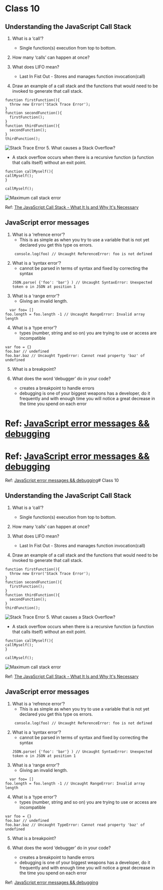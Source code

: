 # Class 10

## Understanding the JavaScript Call Stack

1. What is a ‘call’?  
   - Single function(s) execution from top to bottom.
2. How many ‘calls’ can happen at once?
3. What does LIFO mean?
   - Last In Fist Out - Stores and manages function invocation(call)  


4. Draw an example of a call stack and the functions that would need to be invoked to generate that call stack.  

```
function firstFunction(){
  throw new Error('Stack Trace Error');
}
function secondFunction(){
  firstFunction();
}  
function thirdFunction(){
  secondFunction();
}  
thirdFunction();
```  
![Stack Trace Error](https://cdn-media-1.freecodecamp.org/images/zOINLHPC8E56ac8yyINYOFWeImsjM2Wk2rdU)
5. What causes a Stack Overflow?  
   - A stack overflow occurs when there is a recursive function (a function that calls itself) without an exit point. 
   ```
   function callMyself(){
  callMyself();
}

callMyself();
   ```  
![Maximum call stack error](https://cdn-media-1.freecodecamp.org/images/lvjT-ud6XfVQ5KYVWxZZWkKeVTgtJqFD0pWv)

Ref: [The JavaScript Call Stack - What It Is and Why It's Necessary](https://www.freecodecamp.org/news/understanding-the-javascript-call-stack-861e41ae61d4/)

## JavaScript error messages

1. What is a ‘refrence error’?  
   - This is as simple as when you try to use a variable that is not yet declared you get this type os errors. 
   ```
    console.log(foo) // Uncaught ReferenceError: foo is not defined
    ````
2. What is a ‘syntax error’?  
   - cannot be parsed in terms of syntax  and fixed by correcting the syntax
   ```
   JSON.parse( {'foo': 'bar'} ) // Uncaught SyntaxError: Unexpected token o in JSON at position 1
   ```  
3. What is a ‘range error’?  
   - Giving an invalid length. 
 ```
   var foo= []
foo.length = foo.length -1 // Uncaught RangeError: Invalid array length
```  
4. What is a ‘type error’?  
   - types (number, string and so on) you are trying to use or access are incompatible  
```
var foo = {}
foo.bar // undefined
foo.bar.baz // Uncaught TypeError: Cannot read property 'baz' of undefined
```  
5. What is a breakpoint?  

6. What does the word ‘debugger’ do in your code?  
   - creates a breakpoint to handle errors
   - debugging is one of your biggest weapons has a developer, do it frequently and with enough time you will notice a great decrease in the time you spend on each error 


Ref: [JavaScript error messages && debugging](https://codeburst.io/javascript-error-messages-debugging-d23f84f0ae7c)
=======
Ref: [JavaScript error messages && debugging](https://codeburst.io/javascript-error-messages-debugging-d23f84f0ae7c)
=======
Ref: [JavaScript error messages && debugging](https://codeburst.io/javascript-error-messages-debugging-d23f84f0ae7c)# Class 10

## Understanding the JavaScript Call Stack

1. What is a ‘call’?  
   - Single function(s) execution from top to bottom.
2. How many ‘calls’ can happen at once?
3. What does LIFO mean?
   - Last In Fist Out - Stores and manages function invocation(call)  


4. Draw an example of a call stack and the functions that would need to be invoked to generate that call stack.  

```
function firstFunction(){
  throw new Error('Stack Trace Error');
}
function secondFunction(){
  firstFunction();
}  
function thirdFunction(){
  secondFunction();
}  
thirdFunction();
```  
![Stack Trace Error](https://cdn-media-1.freecodecamp.org/images/zOINLHPC8E56ac8yyINYOFWeImsjM2Wk2rdU)
5. What causes a Stack Overflow?  
   - A stack overflow occurs when there is a recursive function (a function that calls itself) without an exit point. 
   ```
   function callMyself(){
  callMyself();
}

callMyself();
   ```  
![Maximum call stack error](https://cdn-media-1.freecodecamp.org/images/lvjT-ud6XfVQ5KYVWxZZWkKeVTgtJqFD0pWv)

Ref: [The JavaScript Call Stack - What It Is and Why It's Necessary](https://www.freecodecamp.org/news/understanding-the-javascript-call-stack-861e41ae61d4/)

## JavaScript error messages

1. What is a ‘refrence error’?  
   - This is as simple as when you try to use a variable that is not yet declared you get this type os errors. 
   ```
    console.log(foo) // Uncaught ReferenceError: foo is not defined
    ````
2. What is a ‘syntax error’?  
   - cannot be parsed in terms of syntax  and fixed by correcting the syntax
   ```
   JSON.parse( {'foo': 'bar'} ) // Uncaught SyntaxError: Unexpected token o in JSON at position 1
   ```  
3. What is a ‘range error’?  
   - Giving an invalid length. 
 ```
   var foo= []
foo.length = foo.length -1 // Uncaught RangeError: Invalid array length
```  
4. What is a ‘type error’?  
   - types (number, string and so on) you are trying to use or access are incompatible  
```
var foo = {}
foo.bar // undefined
foo.bar.baz // Uncaught TypeError: Cannot read property 'baz' of undefined
```  
5. What is a breakpoint?  

6. What does the word ‘debugger’ do in your code?  
   - creates a breakpoint to handle errors
   - debugging is one of your biggest weapons has a developer, do it frequently and with enough time you will notice a great decrease in the time you spend on each error 

Ref: [JavaScript error messages && debugging](https://codeburst.io/javascript-error-messages-debugging-d23f84f0ae7c)


